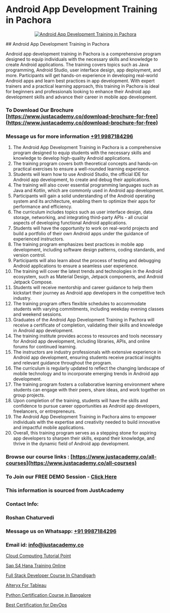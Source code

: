 # Android App Development Training in Pachora

<p align="center">
  <a href="https://justacademy.co/course-detail/android-app-development">
    <img src="https://justacademy.co/storage2/course_image/1676635923_course_image.webp" alt="Android App Development Training in Pachora">
  </a>
</p>
## Android App Development Training in Pachora

Android app development training in Pachora is a comprehensive program designed to equip individuals with the necessary skills and knowledge to create Android applications. The training covers topics such as Java programming, Android Studio, user interface design, app deployment, and more. Participants will get hands-on experience in developing real-world Android apps and learn best practices in app development. With expert trainers and a practical learning approach, this training in Pachora is ideal for beginners and professionals looking to enhance their Android app development skills and advance their career in mobile app development.
### To Download Our Brochure [https://www.justacademy.co/download-brochure-for-free](https://www.justacademy.co/download-brochure-for-free)
### Message us for more information [+91 9987184296](https://api.whatsapp.com/send?phone=919987184296)
1) The Android App Development Training in Pachora is a comprehensive program designed to equip students with the necessary skills and knowledge to develop high-quality Android applications.
2) The training program covers both theoretical concepts and hands-on practical exercises to ensure a well-rounded learning experience.
3) Students will learn how to use Android Studio, the official IDE for Android app development, to create and debug their applications.
4) The training will also cover essential programming languages such as Java and Kotlin, which are commonly used in Android app development.
5) Participants will gain a solid understanding of the Android operating system and its architecture, enabling them to optimize their apps for performance and efficiency.
6) The curriculum includes topics such as user interface design, data storage, networking, and integrating third-party APIs - all crucial aspects of developing functional Android applications.
7) Students will have the opportunity to work on real-world projects and build a portfolio of their own Android apps under the guidance of experienced instructors.
8) The training program emphasizes best practices in mobile app development, including software design patterns, coding standards, and version control.
9) Participants will also learn about the process of testing and debugging Android applications to ensure a seamless user experience.
10) The training will cover the latest trends and technologies in the Android ecosystem, such as Material Design, Jetpack components, and Android Jetpack Compose.
11) Students will receive mentorship and career guidance to help them kickstart their journey as Android app developers in the competitive tech industry.
12) The training program offers flexible schedules to accommodate students with varying commitments, including weekday evening classes and weekend sessions.
13) Graduates of the Android App Development Training in Pachora will receive a certificate of completion, validating their skills and knowledge in Android app development.
14) The training institute provides access to resources and tools necessary for Android app development, including libraries, APIs, and online forums for continued learning.
15) The instructors are industry professionals with extensive experience in Android app development, ensuring students receive practical insights and relevant guidance throughout the program.
16) The curriculum is regularly updated to reflect the changing landscape of mobile technology and to incorporate emerging trends in Android app development.
17) The training program fosters a collaborative learning environment where students can engage with their peers, share ideas, and work together on group projects.
18) Upon completion of the training, students will have the skills and confidence to pursue career opportunities as Android app developers, freelancers, or entrepreneurs.
19) The Android App Development Training in Pachora aims to empower individuals with the expertise and creativity needed to build innovative and impactful mobile applications.
20) Overall, this training program serves as a stepping stone for aspiring app developers to sharpen their skills, expand their knowledge, and thrive in the dynamic field of Android app development.

### Browse our course links : [https://www.justacademy.co/all-courses](https://www.justacademy.co/all-courses) 
### To Join our FREE DEMO Session - [Click Here](https://www.justacademy.co/register-for-course-demo)


### This information is sourced from JustAcademy
### Contact Info:
### Roshan Chaturvedi
### Message us on Whatsapp: [+91 9987184296](https://api.whatsapp.com/send?phone=919987184296)
### Email id: [info@justacademy.co](mailto:info@justacademy.co)
                
[Cloud Computing Tutorial Point](https://www.linkedin.com/pulse/cloud-computing-tutorial-point-justacademy-bay-area-zjpjc?trackingId=af1QTk9UXMcpKLGVdIkqjg%3D%3D&lipi=urn%3Ali%3Apage%3Ad_flagship3_company_admin%3BA%2BceJxOfQEyVvKB2rfxduA%3D%3D)

[Sap S4 Hana Training Online](https://www.linkedin.com/pulse/sap-s4-hana-training-online-justacademy-pune-rsulc/)

[Full Stack Developer Course In Chandigarh](https://medium.com/@shivamja27/full-stack-developer-course-in-chandigarh-59948e0971d4)

[Alteryx For Tableau](https://medium.com/@abhidnya.1068/alteryx-for-tableau-1267765f05c8)

[Python Certification Course in Bangalore](https://justacademyin.github.io/justacademy/python-certification-course-in-bangalore)

[Best Certification for DevOps](https://justacademyin.github.io/justacademy/best-certification-for-devops)

